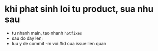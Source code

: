 # khi phat sinh loi tu product, sua nhu sau

- tu nhanh main, tao nhanh `hotfixes`
- sau do day len;
- luu y de commit -m voi #id cua issue lien quan
